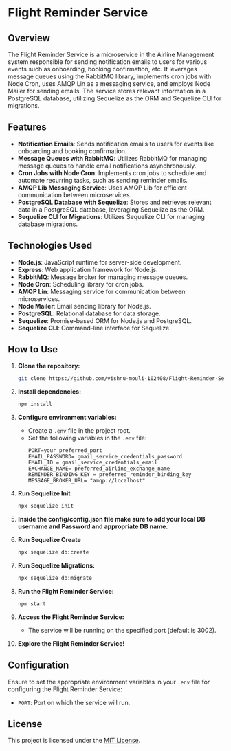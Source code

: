 # Flight Reminder Service

## Overview

The Flight Reminder Service is a microservice in the Airline Management system responsible for sending notification emails to users for various events such as onboarding, booking confirmation, etc. It leverages message queues using the RabbitMQ library, implements cron jobs with Node Cron, uses AMQP Lin as a messaging service, and employs Node Mailer for sending emails. The service stores relevant information in a PostgreSQL database, utilizing Sequelize as the ORM and Sequelize CLI for migrations.

## Features

- **Notification Emails**: Sends notification emails to users for events like onboarding and booking confirmation.
- **Message Queues with RabbitMQ**: Utilizes RabbitMQ for managing message queues to handle email notifications asynchronously.
- **Cron Jobs with Node Cron**: Implements cron jobs to schedule and automate recurring tasks, such as sending reminder emails.
- **AMQP Lib Messaging Service**: Uses AMQP Lib for efficient communication between microservices.
- **PostgreSQL Database with Sequelize**: Stores and retrieves relevant data in a PostgreSQL database, leveraging Sequelize as the ORM.
- **Sequelize CLI for Migrations**: Utilizes Sequelize CLI for managing database migrations.

## Technologies Used

- **Node.js**: JavaScript runtime for server-side development.
- **Express**: Web application framework for Node.js.
- **RabbitMQ**: Message broker for managing message queues.
- **Node Cron**: Scheduling library for cron jobs.
- **AMQP Lin**: Messaging service for communication between microservices.
- **Node Mailer**: Email sending library for Node.js.
- **PostgreSQL**: Relational database for data storage.
- **Sequelize**: Promise-based ORM for Node.js and PostgreSQL.
- **Sequelize CLI**: Command-line interface for Sequelize.

## How to Use

1. **Clone the repository:**
    ```bash
    git clone https://github.com/vishnu-mouli-102408/Flight-Reminder-Service
    ```

2. **Install dependencies:**
    ```bash
    npm install
    ```

3. **Configure environment variables:**
    - Create a `.env` file in the project root.
    - Set the following variables in the `.env` file:
        ```env
        PORT=your_preferred_port
        EMAIL_PASSWORD= gmail_service_credentials_password
        EMAIL_ID = gmail_service_credentials_email
        EXCHANGE_NAME= preferred_airline_exchange_name
        REMINDER_BINDING_KEY = preferred_reminder_binding_key
        MESSAGE_BROKER_URL= "amqp://localhost"
        ```
4. **Run Sequelize Init**
   ```bash
   npx sequelize init
   ```
   
5. **Inside the config/config.json file make sure to add your local DB username and Password and appropriate DB name.**
   
6. **Run Sequelize Create**
   ```bash
   npx sequelize db:create
   ```
   
7. **Run Sequelize Migrations:**
    ```bash
    npx sequelize db:migrate
    ```

8. **Run the Flight Reminder Service:**
    ```bash
    npm start
    ```

9. **Access the Flight Reminder Service:**
    - The service will be running on the specified port (default is 3002).

10. **Explore the Flight Reminder Service!**

## Configuration

Ensure to set the appropriate environment variables in your `.env` file for configuring the Flight Reminder Service:

- `PORT`: Port on which the service will run.

## License

This project is licensed under the [MIT License](LICENSE).
